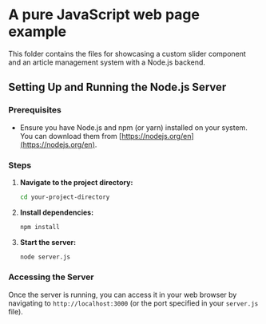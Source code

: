 # A pure JavaScript web page example

This folder contains the files for showcasing a custom slider component and an article management system with a Node.js backend.
 
## Setting Up and Running the Node.js Server

### Prerequisites
* Ensure you have Node.js and npm (or yarn) installed on your system. You can download them from [https://nodejs.org/en](https://nodejs.org/en).

### Steps
1. **Navigate to the project directory:**
   ```bash
   cd your-project-directory
   ```

2. **Install dependencies:**
   ```bash
   npm install
   ```

3. **Start the server:**
   ```bash
   node server.js
   ```

### Accessing the Server
Once the server is running, you can access it in your web browser by navigating to `http://localhost:3000` (or the port specified in your `server.js` file).
